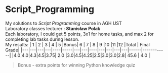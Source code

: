 # Script_Programming
My solutions to *Script Programming* course in AGH UST \
Laboratory classes lecturer : **Stanisław Polak** \
Each laboratory, I could get 5 points, 3x1 for home tasks, and max 2 for completing lab tasks during lesson. \
My results:
| 1 | 2 | 3 | 4 | 5  |Bonus| 6 | 7 | 8  | 9 |10 |11 |12 |Total | Final Grade|
|---|---|---|---|----|-----|---|---|----|---|---|---|---|------|------------|
|4.0|4.0|4.3|4.5|3.75| 2.0 |3.0|4.5|4.25|2.5|3.0|3.0|2.8| 45.6 |    4.0     |

> Bonus - extra points for winning Python knowledge quiz
